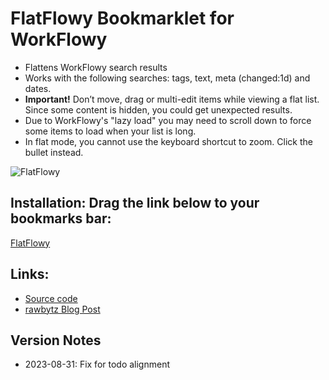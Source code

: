 # FlatFlowy Bookmarklet for WorkFlowy

- Flattens WorkFlowy search results
- Works with the following searches: tags, text, meta (changed:1d) and dates.
- **Important!** Don’t move, drag or multi-edit items while viewing a flat list. Since some content is hidden, you could get unexpected results.
- Due to WorkFlowy's "lazy load" you may need to scroll down to force some items to load when your list is long.
- In flat mode, you cannot use the keyboard shortcut to zoom. Click the bullet instead.

![FlatFlowy](https://i.imgur.com/VGNHtcj.gif)

## Installation: Drag the link below to your bookmarks bar:

<!-- Special #setup editing instrucions go here -->
<a href="javascript:(function flatFlowy_3_1(){function toastMsg(str,sec,err){WF.showMessage(str,err);setTimeout(WF.hideMessage,(sec||2)*1e3)}function fixFlatClicks(e){if(document.querySelector(&quot;.page.searching&quot;)&amp;&amp;e.target&amp;&amp;e.target.parentNode&amp;&amp;e.target.parentNode.className.includes(&quot;bullet&quot;)){location.href=e.target.parentNode.hash;e.preventDefault()}}const css=`.page.searching .project .name{display:none}.page.searching .project.matches .name.matches,.page.searching .project.matches.noted .name,.page.searching .project.metaMatches .name{display:block}.page.searching .selected&gt;.children&gt;.project .project{margin:0 0 4px}.page.searching .children{margin:0;padding:0;border:0}.newMobileDesign .page.searching .selected .children .children{margin-left:-2px}.newMobileDesign .page.searching .selected .project&gt;.name&gt;.parentArrow{display:none}.newMobileDesign .page.searching .children .content{padding-right:0}.page.searching .checkmark .prefix{display:inline-block}.page.searching .checkmark&gt;.name&gt;.content{display:inline-block}`;const h=`data:text/css;charset=UTF-8,${encodeURIComponent(css)}`;const s=document.querySelector(`link[href=&quot;${h}&quot;]`);const noSearch=WF.currentSearchQuery()===null;if(s){if(noSearch)toastMsg(`FlatFlowy: ${s.disabled?&quot;ON&quot;:&quot;OFF&quot;}`);return void(s.disabled=!s.disabled)}const a=document.createElement(&quot;link&quot;);a.rel=&quot;stylesheet&quot;;a.href=h;document.head.appendChild(a);if(!navigator.userAgent.includes(&quot;Mobile&quot;))document.body.addEventListener(&quot;click&quot;,fixFlatClicks,false);if(noSearch)toastMsg(&quot;Flatflowy: ON&quot;)})();">FlatFlowy</a>

## Links:
- [Source code](https://github.com/rawbytz/flatflowy/blob/master/FlatFlowy.js)
- [rawbytz Blog Post](https://rawbytz.wordpress.com/2015/12/16/flat-workflowy-lists/)

## Version Notes
- 2023-08-31: Fix for todo alignment

<!-- 
LINKS REFERENCING THIS

@SOFTWARE https://rawbytz.wordpress.com/software/

@BLOG Redirects https://rawbytz.wordpress.com/2015/12/16/flat-workflowy-lists/

@WFBLOG NOT YET https://blog.workflowy.com/2016/05/26/dr-workflowy-dissects-stress-and-anxiety/

 -->
